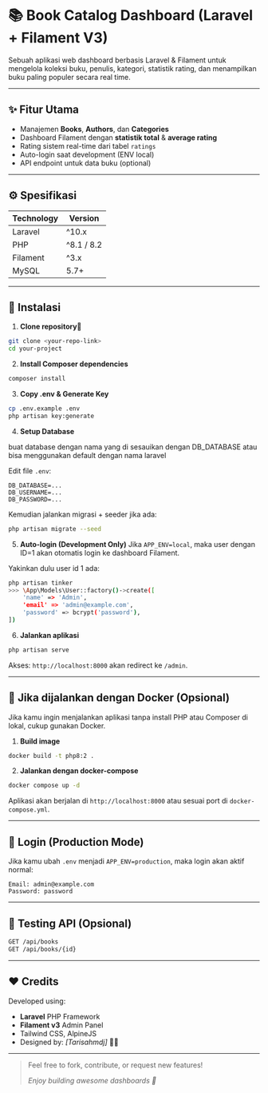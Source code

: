 # 📚 Book Catalog Dashboard (Laravel + Filament V3)

Sebuah aplikasi web dashboard berbasis Laravel & Filament untuk mengelola koleksi buku, penulis, kategori, statistik rating, dan menampilkan buku paling populer secara real time.

---

## ✨ Fitur Utama

- Manajemen **Books**, **Authors**, dan **Categories**
- Dashboard Filament dengan **statistik total** & **average rating**
- Rating sistem real-time dari tabel `ratings`
- Auto-login saat development (ENV local)
- API endpoint untuk data buku (optional)

---

## ⚙️ Spesifikasi

| Technology | Version |
|------------|---------|
| Laravel    | ^10.x   |
| PHP        | ^8.1 / 8.2 |
| Filament   | ^3.x    |
| MySQL      | 5.7+    |

---

## 🚀 Instalasi

1. **Clone repository📂**

```bash
git clone <your-repo-link>
cd your-project
````

2. **Install Composer dependencies**

```bash
composer install
```

3. **Copy .env & Generate Key**

```bash
cp .env.example .env
php artisan key:generate
```

4. **Setup Database**

buat database dengan nama yang di sesauikan dengan DB_DATABASE atau bisa menggunakan default dengan nama laravel

Edit file `.env`:

```
DB_DATABASE=...
DB_USERNAME=...
DB_PASSWORD=...
```

Kemudian jalankan migrasi + seeder jika ada:

```bash
php artisan migrate --seed
```

5. **Auto-login (Development Only)**
   Jika `APP_ENV=local`, maka user dengan ID=1 akan otomatis login ke dashboard Filament.

Yakinkan dulu user id 1 ada:

```bash
php artisan tinker
>>> \App\Models\User::factory()->create([
    'name' => 'Admin',
    'email' => 'admin@example.com',
    'password' => bcrypt('password'),
])
```

6. **Jalankan aplikasi**

```bash
php artisan serve
```

Akses: `http://localhost:8000` akan redirect ke `/admin`.

---

## 🐳 Jika dijalankan dengan Docker (Opsional)

Jika kamu ingin menjalankan aplikasi tanpa install PHP atau Composer di lokal, cukup gunakan Docker.

1. **Build image**

```bash
docker build -t php8:2 .
```

2. **Jalankan dengan docker-compose**

```bash
docker compose up -d
```

Aplikasi akan berjalan di `http://localhost:8000` atau sesuai port di `docker-compose.yml`.

---

## 🔑 Login (Production Mode)

Jika kamu ubah `.env` menjadi `APP_ENV=production`, maka login akan aktif normal:

```
Email: admin@example.com
Password: password
```

---

## 🧪 Testing API (Opsional)

```bash
GET /api/books
GET /api/books/{id}
```

---

## ❤️ Credits

Developed using:

* **Laravel** PHP Framework
* **Filament v3** Admin Panel
* Tailwind CSS, AlpineJS
* Designed by: *\[Tarisahmdj]* 👨‍💻

---

> Feel free to fork, contribute, or request new features!
>
> *Enjoy building awesome dashboards 🚀*